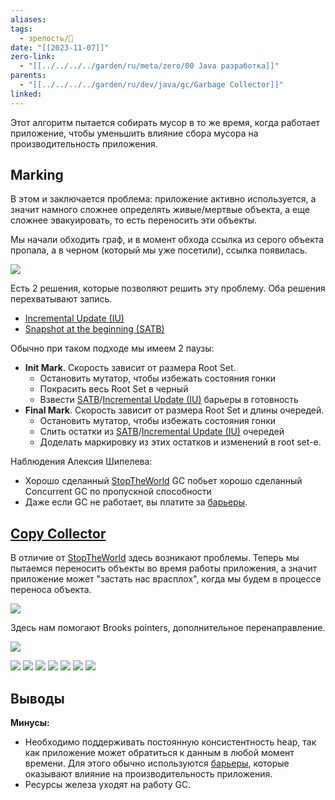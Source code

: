 ```yaml
---
aliases: 
tags:
  - зрелость/🌱
date: "[[2023-11-07]]"
zero-link:
  - "[[../../../../garden/ru/meta/zero/00 Java разработка]]"
parents:
  - "[[../../../../garden/ru/dev/java/gc/Garbage Collector]]"
linked: 
---
```

Этот алгоритм пытается собирать мусор в то же время, когда работает приложение, чтобы уменьшить влияние сбора мусора на производительность приложения.

## Marking

В этом и заключается проблема: приложение активно используется, а значит намного сложнее определять живые/мертвые объекта, а еще сложнее эвакуировать, то есть переносить эти объекты.

Мы начали обходить граф, и в момент обхода ссылка из серого объекта пропала, а в черном (который мы уже посетили), ссылка появилась.

![](Pasted%20image%2020231108141633.png)

Есть 2 решения, которые позволяют решить эту проблему. Оба решения перехватывают запись.
- [Incremental Update (IU)](Incremental%20Update%20(IU).md)
- [Snapshot at the beginning (SATB)](Snapshot%20at%20the%20beginning%20(SATB).md)

Обычно при таком подходе мы имеем 2 паузы:
- **Init Mark**. Скорость зависит от размера Root Set.
	- Остановить мутатор, чтобы избежать состояния гонки
	- Покрасить весь Root Set в черный
	- Взвести [SATB](Snapshot%20at%20the%20beginning%20(SATB).md)/[Incremental Update (IU)](Incremental%20Update%20(IU).md) барьеры в готовность
- **Final Mark**. Скорость зависит от размера Root Set и длины очередей.
	- Остановить мутатор, чтобы избежать состояния гонки
	- Слить остатки из [SATB](Snapshot%20at%20the%20beginning%20(SATB).md)/[Incremental Update (IU)](Incremental%20Update%20(IU).md) очередей
	- Доделать маркировку из этих остатков и изменений в root set-е.

Наблюдения Алексия Шипелева:
- Хорошо сделанный [StopTheWorld](StopTheWorld.md) GC побьет хорошо сделанный Concurrent GC по пропускной способности
- Даже если GC не работает, вы платите за [барьеры](Барьеры%20в%20программировании.md).

## [Copy Collector](Copy%20Collector.md)
В отличие от [StopTheWorld](StopTheWorld.md) здесь возникают проблемы. Теперь мы пытаемся переносить объекты во время работы приложения, а значит приложение может "застать нас врасплох", когда мы будем в процессе переноса объекта.

![](Pasted%20image%2020231108164235.png)

Здесь нам помогают Brooks pointers, дополнительное перенаправление.

![](Pasted%20image%2020231108164343.png)

![](Pasted%20image%2020231108164414.png)
![](Pasted%20image%2020231108164430.png)
![](Pasted%20image%2020231108164445.png)
![](Pasted%20image%2020231108164517.png)
![](Pasted%20image%2020231108164501.png)
![](Pasted%20image%2020231108165010.png)
![](Pasted%20image%2020231108165036.png)
## Выводы
**Минусы:**
- Необходимо поддерживать постоянную консистентность heap, так как приложение может обратиться к данным в любой момент времени. Для этого обычно используются [барьеры](Барьеры%20в%20программировании.md), которые оказывают влияние на производительность приложения.
- Ресурсы железа уходят на работу GC.